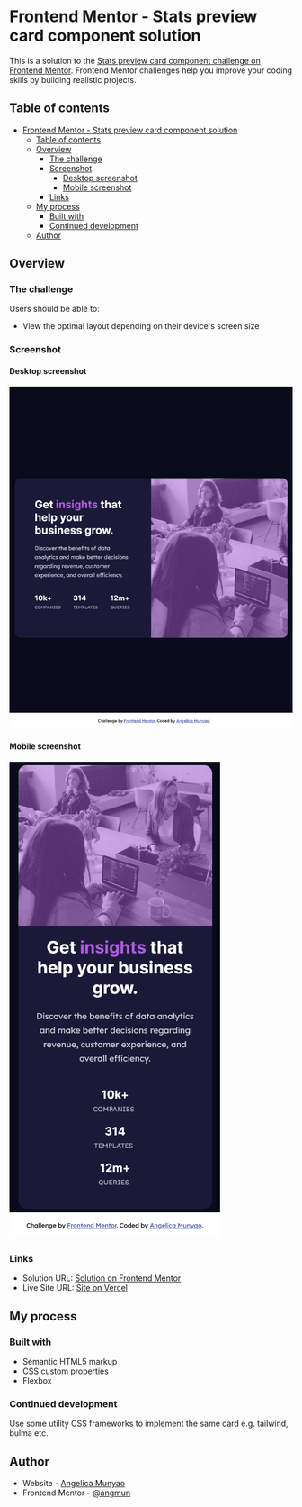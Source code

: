 # Frontend Mentor - Stats preview card component solution

This is a solution to the [Stats preview card component challenge on Frontend Mentor](https://www.frontendmentor.io/challenges/stats-preview-card-component-8JqbgoU62). Frontend Mentor challenges help you improve your coding skills by building realistic projects.

## Table of contents

- [Frontend Mentor - Stats preview card component solution](#frontend-mentor---stats-preview-card-component-solution)
  - [Table of contents](#table-of-contents)
  - [Overview](#overview)
    - [The challenge](#the-challenge)
    - [Screenshot](#screenshot)
      - [Desktop screenshot](#desktop-screenshot)
      - [Mobile screenshot](#mobile-screenshot)
    - [Links](#links)
  - [My process](#my-process)
    - [Built with](#built-with)
    - [Continued development](#continued-development)
  - [Author](#author)

## Overview

### The challenge

Users should be able to:

- View the optimal layout depending on their device's screen size

### Screenshot

#### Desktop screenshot

![Desktop screenshot](./images/solution-screenshot-desktop.png)

#### Mobile screenshot

![Mobile screenshot](./images/solution-screenshot-mobile.png)

### Links

- Solution URL: [Solution on Frontend Mentor](https://www.frontendmentor.io/solutions/html-and-css-page-iLornROh9)
- Live Site URL: [Site on Vercel](https://frontend-mentor-promotional-card.vercel.app/)

## My process

### Built with

- Semantic HTML5 markup
- CSS custom properties
- Flexbox

### Continued development

Use some utility CSS frameworks to implement the same card e.g. tailwind, bulma etc.

## Author

- Website - [Angelica Munyao](https://angmun.github.io)
- Frontend Mentor - [@angmun](https://www.frontendmentor.io/profile/angmun)
